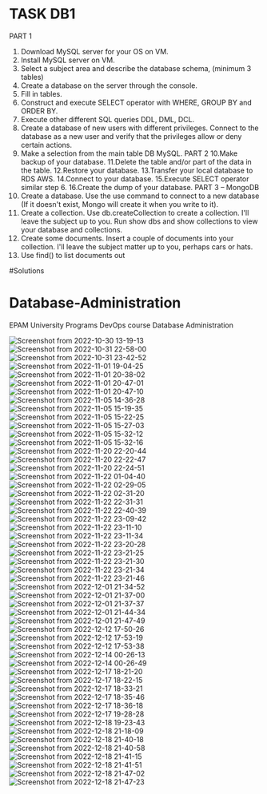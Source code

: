 # TASK DB1
PART 1
1. Download MySQL server for your OS on VM.
2. Install MySQL server on VM.
3. Select a subject area and describe the database schema, (minimum 3 tables)
4. Create a database on the server through the console.
5. Fill in tables.
6. Construct and execute SELECT operator with WHERE, GROUP BY and ORDER BY.
7. Execute other different SQL queries DDL, DML, DCL.
8. Create a database of new users with different privileges. Connect to the 
database as a new user and verify that the privileges allow or deny certain 
actions.
9. Make a selection from the main table DB MySQL.
PART 2
10.Make backup of your database.
11.Delete the table and/or part of the data in the table.
12.Restore your database.
13.Transfer your local database to RDS AWS.
14.Connect to your database.
15.Execute SELECT operator similar step 6.
16.Create the dump of your database.
PART 3 – MongoDB
17. Create a database. Use the use command to connect to a new database (If it 
doesn't exist, Mongo will create it when you write to it).
18. Create a collection. Use db.createCollection to create a collection. I'll leave the 
subject up to you. Run show dbs and show collections to view your database and 
collections.
19. Create some documents. Insert a couple of documents into your collection. I'll 
leave the subject matter up to you, perhaps cars or hats.
20. Use find() to list documents out

#Solutions
# Database-Administration
EPAM University Programs DevOps course Database Administration

![Screenshot from 2022-10-30 13-19-13](https://user-images.githubusercontent.com/102302310/213526592-0f6b2c99-7790-4025-a33b-7bf7e773a9a6.png)
![Screenshot from 2022-10-31 22-58-00](https://user-images.githubusercontent.com/102302310/213527132-d90637ff-9565-4780-b35d-bc1edc3b4a88.png)
![Screenshot from 2022-10-31 23-42-52](https://user-images.githubusercontent.com/102302310/213529232-01eb8a1b-6368-4bb7-bc94-4a2cb69cc303.png)
![Screenshot from 2022-11-01 19-04-25](https://user-images.githubusercontent.com/102302310/213529234-7343c820-8850-4e1c-a403-9fc70542cecc.png)
![Screenshot from 2022-11-01 20-38-02](https://user-images.githubusercontent.com/102302310/213529236-5828c16e-09cf-44e1-855c-71b68c1e85c1.png)
![Screenshot from 2022-11-01 20-47-01](https://user-images.githubusercontent.com/102302310/213529238-a7e74242-2021-4b2d-9057-f2812cda9417.png)
![Screenshot from 2022-11-01 20-47-10](https://user-images.githubusercontent.com/102302310/213529240-c938bc88-19c7-455e-8dbe-3a03cfee8d07.png)
![Screenshot from 2022-11-05 14-36-28](https://user-images.githubusercontent.com/102302310/213529243-08450ddd-8077-4eaf-8153-cd307511c1af.png)
![Screenshot from 2022-11-05 15-19-35](https://user-images.githubusercontent.com/102302310/213529247-3469cd55-930a-4600-8704-97f32a525476.png)
![Screenshot from 2022-11-05 15-22-25](https://user-images.githubusercontent.com/102302310/213529249-507736e6-a644-43c2-b3ab-22678d96d1f9.png)
![Screenshot from 2022-11-05 15-27-03](https://user-images.githubusercontent.com/102302310/213529251-7557b6d3-9333-4f09-af8e-2723cbf914ae.png)
![Screenshot from 2022-11-05 15-32-12](https://user-images.githubusercontent.com/102302310/213529255-5ebc7877-e58a-4228-979f-71922eaf359d.png)
![Screenshot from 2022-11-05 15-32-16](https://user-images.githubusercontent.com/102302310/213529258-662f5cbd-ac98-438b-8a2f-0e588c10021b.png)
![Screenshot from 2022-11-20 22-20-44](https://user-images.githubusercontent.com/102302310/213529260-f02d4ccd-b838-4873-af37-308effd6de6a.png)
![Screenshot from 2022-11-20 22-22-47](https://user-images.githubusercontent.com/102302310/213529264-ebbab515-8ace-4665-87a7-0bb7de17ff35.png)
![Screenshot from 2022-11-20 22-24-51](https://user-images.githubusercontent.com/102302310/213529265-a333df10-d040-4e30-b5bd-f5f0c4113cd2.png)
![Screenshot from 2022-11-22 01-04-40](https://user-images.githubusercontent.com/102302310/213529269-e4b06978-cda5-4e8a-bd8e-d7fa3aa0e51e.png)
![Screenshot from 2022-11-22 02-29-05](https://user-images.githubusercontent.com/102302310/213529270-206fa060-5445-430d-a892-90059950b8bb.png)
![Screenshot from 2022-11-22 02-31-20](https://user-images.githubusercontent.com/102302310/213529272-14fa6424-d04c-48ea-9ee0-1e9772bf0c1d.png)
![Screenshot from 2022-11-22 22-31-31](https://user-images.githubusercontent.com/102302310/213529275-57411bcf-dbf9-47e5-8cd2-2d77258ea3c7.png)
![Screenshot from 2022-11-22 22-40-39](https://user-images.githubusercontent.com/102302310/213529278-4abc329d-0c27-4702-a860-0ff98ef42e8c.png)
![Screenshot from 2022-11-22 23-09-42](https://user-images.githubusercontent.com/102302310/213529280-3b9bc8be-7be4-489c-82cb-7baac17bdcc9.png)
![Screenshot from 2022-11-22 23-11-10](https://user-images.githubusercontent.com/102302310/213529285-fd821904-1134-4ad9-8e61-46c056158458.png)
![Screenshot from 2022-11-22 23-11-34](https://user-images.githubusercontent.com/102302310/213529290-d0cecfef-05f0-465c-aaf5-dc8446e7c351.png)
![Screenshot from 2022-11-22 23-20-28](https://user-images.githubusercontent.com/102302310/213529296-f8d71c75-30ac-4a96-98ea-19abf7bdf569.png)
![Screenshot from 2022-11-22 23-21-25](https://user-images.githubusercontent.com/102302310/213529301-0b3086bd-a03d-429e-83a0-4daebbf0f523.png)
![Screenshot from 2022-11-22 23-21-30](https://user-images.githubusercontent.com/102302310/213529304-fd072f49-a0d5-4927-bde3-78606d7b0c92.png)
![Screenshot from 2022-11-22 23-21-34](https://user-images.githubusercontent.com/102302310/213529310-8ff5a885-994e-4b88-b91b-f641817d58a3.png)
![Screenshot from 2022-11-22 23-21-46](https://user-images.githubusercontent.com/102302310/213529313-0c641d58-b6c9-4a08-82fb-7724627257df.png)
![Screenshot from 2022-12-01 21-34-52](https://user-images.githubusercontent.com/102302310/213529314-2c8c15af-4059-43de-8092-a94953166298.png)
![Screenshot from 2022-12-01 21-37-00](https://user-images.githubusercontent.com/102302310/213529316-15ba6a9a-41fc-474a-806f-0b6ef6e34e1a.png)
![Screenshot from 2022-12-01 21-37-37](https://user-images.githubusercontent.com/102302310/213529319-bbba472d-f853-448e-a447-26ac24371848.png)
![Screenshot from 2022-12-01 21-44-34](https://user-images.githubusercontent.com/102302310/213529321-97c477f5-90c4-48c3-8345-d945487e03e8.png)
![Screenshot from 2022-12-01 21-47-49](https://user-images.githubusercontent.com/102302310/213529323-46f6b9bf-f37d-4528-915f-c6651f1fbd85.png)
![Screenshot from 2022-12-12 17-50-26](https://user-images.githubusercontent.com/102302310/213529324-db174d03-aa0f-41db-93d7-64993ce9d9e5.png)
![Screenshot from 2022-12-12 17-53-19](https://user-images.githubusercontent.com/102302310/213529329-0819aa0d-97be-4811-b57a-713902256f92.png)
![Screenshot from 2022-12-12 17-53-38](https://user-images.githubusercontent.com/102302310/213529331-5e527273-6cb2-4337-8bb6-d991937ef1e4.png)
![Screenshot from 2022-12-14 00-26-13](https://user-images.githubusercontent.com/102302310/213529334-0d8026ac-cb63-484c-b482-c33caeacc5c8.png)
![Screenshot from 2022-12-14 00-26-49](https://user-images.githubusercontent.com/102302310/213529337-343f0bbe-44cb-4ec6-b580-ecc3984db8f5.png)
![Screenshot from 2022-12-17 18-21-20](https://user-images.githubusercontent.com/102302310/213529340-57a0421a-49cf-4965-9d5f-fad02d5006ac.png)
![Screenshot from 2022-12-17 18-22-15](https://user-images.githubusercontent.com/102302310/213529344-a7963b30-91c4-4c65-8ddc-e74152ea5aee.png)
![Screenshot from 2022-12-17 18-33-21](https://user-images.githubusercontent.com/102302310/213529346-a79b0d00-537f-43c6-9e0f-8280223ec3a3.png)
![Screenshot from 2022-12-17 18-35-46](https://user-images.githubusercontent.com/102302310/213529347-8d775469-bf23-4f7f-91cc-020715a09d56.png)
![Screenshot from 2022-12-17 18-36-18](https://user-images.githubusercontent.com/102302310/213529351-86758827-bdb9-4469-8fae-f3994a18ac50.png)
![Screenshot from 2022-12-17 19-28-28](https://user-images.githubusercontent.com/102302310/213540829-54ab448e-2812-4cfd-8007-0355762e96f2.png)
![Screenshot from 2022-12-18 19-23-43](https://user-images.githubusercontent.com/102302310/213541005-73386798-4716-40e5-a1dc-80184e6c67a5.png)
![Screenshot from 2022-12-18 21-18-09](https://user-images.githubusercontent.com/102302310/213541204-76b2ec84-d754-479a-98ed-105e4349f296.png)
![Screenshot from 2022-12-18 21-40-18](https://user-images.githubusercontent.com/102302310/213541395-88281411-a510-4e2c-a175-5f96cb4aa3dc.png)
![Screenshot from 2022-12-18 21-40-58](https://user-images.githubusercontent.com/102302310/213541401-58fe7999-d4b0-475c-8274-8d385585e7b9.png)
![Screenshot from 2022-12-18 21-41-15](https://user-images.githubusercontent.com/102302310/213541403-0af845b8-8050-4493-82d1-c7b077562126.png)
![Screenshot from 2022-12-18 21-41-51](https://user-images.githubusercontent.com/102302310/213541405-64f0e22a-225f-4441-8540-9bfd39988e49.png)
![Screenshot from 2022-12-18 21-47-02](https://user-images.githubusercontent.com/102302310/213541407-21c71258-c6f8-411a-8363-ef9e62727c16.png)
![Screenshot from 2022-12-18 21-47-23](https://user-images.githubusercontent.com/102302310/213541408-6f57cc40-623d-43e7-b9a3-2800c77fb022.png)
